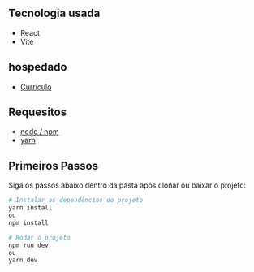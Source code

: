 ## Tecnologia usada

- React
- Vite

## hospedado

- [Currículo](http://matheuscv.s3-website-us-east-1.amazonaws.com/)

## Requesitos 
- [node / npm](https://nodejs.org/en)
- [yarn](https://classic.yarnpkg.com/lang/en/docs/install/#windows-stable)

## Primeiros Passos

Siga os passos abaixo dentro da pasta após clonar ou baixar o projeto:

```bash
# Instalar as dependências do projeto
yarn install
ou
npm install
```

```bash
# Rodar o projeto
npm run dev
ou
yarn dev
```
